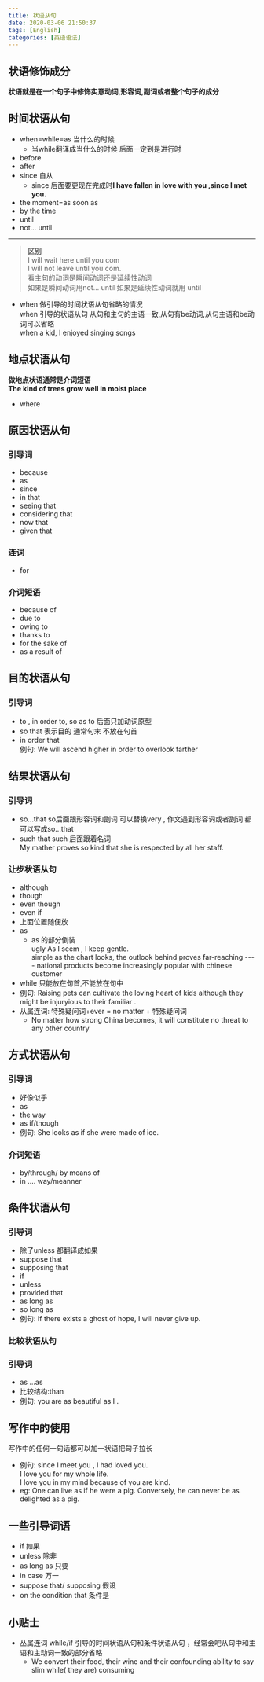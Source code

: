 ```yaml
---
title: 状语从句
date: 2020-03-06 21:50:37
tags: [English]
categories: [英语语法]
---
```

## 状语修饰成分  

**状语就是在一个句子中修饰实意动词,形容词,副词或者整个句子的成分**   

## 时间状语从句

- when=while=as 当什么的时候
	+ 当while翻译成当什么的时候 后面一定到是进行时
- before
- after
- since 自从
	+ since 后面要更现在完成时**I have fallen in love with you ,since I met you.**   
- the moment=as soon as
- by the time
- until
- not... until

--------
>**区别**   
I will wait here until you com  
I will not leave until you com.  
看主句的动词是瞬间动词还是延续性动词  
如果是瞬间动词用not... until 如果是延续性动词就用 until

- when 做引导的时间状语从句省略的情况  
when 引导的状语从句 从句和主句的主语一致,从句有be动词,从句主语和be动词可以省略  
when a kid, I enjoyed singing songs


## 地点状语从句  

**做地点状语通常是介词短语**   
**The kind of trees grow well in moist place** 
- where  

## 原因状语从句

### 引导词

- because
- as
- since
- in that
- seeing that
- considering that
- now that
- given that  
### 连词

- for
### 介词短语
- because of
- due to
- owing to 
- thanks to
- for the sake of
- as a result of

## 目的状语从句

### 引导词
- to , in order to, so as to 后面只加动词原型  
- so that 表示目的 通常句末 不放在句首
- in order that  
例句: We will ascend higher in order to overlook farther

## 结果状语从句

### 引导词
- so...that so后面跟形容词和副词 可以替换very , 作文遇到形容词或者副词 都可以写成so...that
- such that  such 后面跟着名词  
My mather proves so kind that she is respected by all her staff. 

### 让步状语从句  

- although
- though
- even though
- even if
- 上面位置随便放 
- as
	+ as 的部分倒装  
	ugly As I seem , I keep gentle.  
	simple as the chart looks, the outlook behind proves far-reaching ---- national products become increasingly popular with chinese customer
- while 只能放在句首,不能放在句中
- 例句: Raising pets can cultivate the loving heart of kids although they might be injuryious to their familiar .
- 从属连词: 特殊疑问词+ever = no matter + 特殊疑问词 
	+ No matter how strong China becomes, it will constitute no threat to any other country


## 方式状语从句  

### 引导词

- 好像似乎
- as
- the way
- as if/though
- 例句: She looks as if she were made of ice.
### 介词短语

- by/through/ by means of
- in .... way/meanner

## 条件状语从句  

### 引导词

- 除了unless 都翻译成如果
- suppose that
- supposing that
- if
- unless
- provided that
- as long as
- so long as
- 例句: If there exists a ghost of hope, I will never give up. 

### 比较状语从句  
### 引导词

- as ...as
- 比较结构:than
- 例句: you are as beautiful as I .


## 写作中的使用
写作中的任何一句话都可以加一状语把句子拉长

- 例句: since I meet you , I had loved you.   
I love you for my whole life.  
I love you in my mind because of you are kind.  
- eg: One can live as if he were a pig. Conversely, he can never be as delighted as a pig.

## 一些引导词语

- if 如果
- unless 除非 
- as long as 只要
- in case 万一
- suppose that/ supposing 假设
- on the condition that 条件是 

## 小贴士

- 丛属连词 while/if 引导的时间状语从句和条件状语从句 ，经常会吧从句中和主语和主动词一致的部分省略
	+ We convert their food, their wine and their confounding ability to say slim while( they are) consuming

